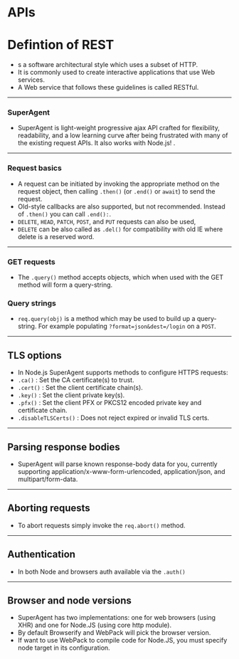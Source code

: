 # APIs 

# Defintion of REST

* s a software architectural style which uses a subset of HTTP.
* It is commonly used to create interactive applications that use Web services.
* A Web service that follows these guidelines is called RESTful.
  
-----------------------

### SuperAgent

* SuperAgent is light-weight progressive ajax API crafted for flexibility, readability, and a low learning curve after being frustrated with many of the existing request APIs. It also works with Node.js! .

--------------------------------------

### Request basics
* A request can be initiated by invoking the appropriate method on the request object, then calling `.then()` (or `.end()` or `await`) to send the request.
* Old-style callbacks are also supported, but not recommended. Instead of `.then()` you can call `.end():`.
* `DELETE`, `HEAD`, `PATCH`, `POST`, and `PUT` requests can also be used,
* `DELETE` can be also called as `.del()` for compatibility with old IE where delete is a reserved word.

----------------------------------------

### GET requests

* The `.query()` method accepts objects, which when used with the GET method will form a query-string.

### Query strings

* `req.query(obj)` is a method which may be used to build up a query-string. For example populating `?format=json&dest=/login` on a `POST`.

--------------------------

## TLS options

* In Node.js SuperAgent supports methods to configure HTTPS requests:
* `.ca()` : Set the CA certificate(s) to trust.
* `.cert()` : Set the client certificate chain(s).
* `.key()` : Set the client private key(s).
* `.pfx()` : Set the client PFX or PKCS12 encoded private key and certificate chain.
* `.disableTLSCerts()` : Does not reject expired or invalid TLS certs.

-------------------------------------

## Parsing response bodies
* SuperAgent will parse known response-body data for you, currently supporting application/x-www-form-urlencoded, application/json, and multipart/form-data.

------------------------------------

## Aborting requests
* To abort requests simply invoke the `req.abort()` method.

----------------------------------------

## Authentication
* In both Node and browsers auth available via the `.auth()`

----------------------------------------

## Browser and node versions

* SuperAgent has two implementations: one for web browsers (using XHR) and one for Node.JS (using core http module).
* By default Browserify and WebPack will pick the browser version.
* If want to use WebPack to compile code for Node.JS, you must specify node target in its configuration.